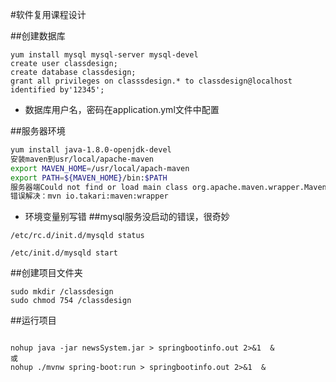 #软件复用课程设计

##创建数据库
```
yum install mysql mysql-server mysql-devel
create user classdesign;
create database classdesign;
grant all privileges on classsdesign.* to classdesign@localhost identified by'12345';
```
* 数据库用户名，密码在application.yml文件中配置

##服务器环境
```bash
yum install java-1.8.0-openjdk-devel
安装maven到usr/local/apache-maven
export MAVEN_HOME=/usr/local/apach-maven
export PATH=${MAVEN_HOME}/bin:$PATH
服务器端Could not find or load main class org.apache.maven.wrapper.MavenWrapperMain
错误解决：mvn io.takari:maven:wrapper
```
* 环境变量别写错
##mysql服务没启动的错误，很奇妙
```
/etc/rc.d/init.d/mysqld status 

/etc/init.d/mysqld start
```
##创建项目文件夹

```
sudo mkdir /classdesign
sudo chmod 754 /classdesign
```
##运行项目
```

nohup java -jar newsSystem.jar > springbootinfo.out 2>&1  &
或
nohup ./mvnw spring-boot:run > springbootinfo.out 2>&1  &
```

